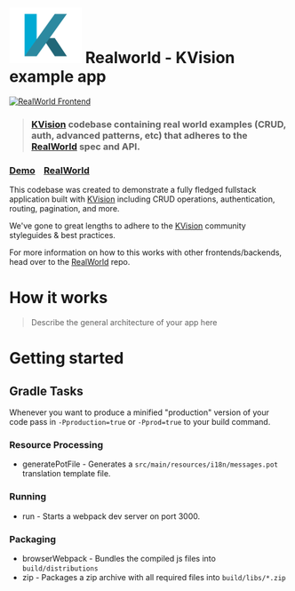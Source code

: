 # <img src="kvision-logo.png" width="130" height="100"> Realworld - KVision example app

[![RealWorld Frontend](https://img.shields.io/badge/realworld-frontend-%23783578.svg)](http://realworld.io)

> ### [KVision](https://github.com/rjaros/kvision) codebase containing real world examples (CRUD, auth, advanced patterns, etc) that adheres to the [RealWorld](https://github.com/gothinkster/realworld) spec and API.

### [Demo](https://github.com/gothinkster/realworld)&nbsp;&nbsp;&nbsp;&nbsp;[RealWorld](https://github.com/gothinkster/realworld)

This codebase was created to demonstrate a fully fledged fullstack application built with [KVision](https://github.com/rjaros/kvision) including CRUD operations, authentication, routing, pagination, and more.

We've gone to great lengths to adhere to the [KVision](https://github.com/rjaros/kvision) community styleguides & best practices.

For more information on how to this works with other frontends/backends, head over to the [RealWorld](https://github.com/gothinkster/realworld) repo.


# How it works

> Describe the general architecture of your app here

# Getting started

## Gradle Tasks
Whenever you want to produce a minified "production" version of your code pass in `-Pproduction=true` or `-Pprod=true` to your build command.
### Resource Processing
* generatePotFile - Generates a `src/main/resources/i18n/messages.pot` translation template file.
### Running
* run - Starts a webpack dev server on port 3000.
### Packaging
* browserWebpack - Bundles the compiled js files into `build/distributions`
* zip - Packages a zip archive with all required files into `build/libs/*.zip`